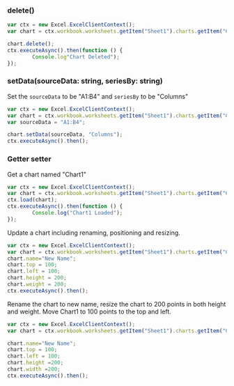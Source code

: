 
### delete()
```js
var ctx = new Excel.ExcelClientContext();
var chart = ctx.workbook.worksheets.getItem("Sheet1").charts.getItem("Chart1");	

chart.delete();
ctx.executeAsync().then(function () {
		Console.log"Chart Deleted");
});
```
### setData(sourceData: string, seriesBy: string)

Set the `sourceData` to be "A1:B4" and `seriesBy` to be "Columns"

```js
var ctx = new Excel.ExcelClientContext();
var chart = ctx.workbook.worksheets.getItem("Sheet1").charts.getItem("Chart1");	
var sourceData = "A1:B4";

chart.setData(sourceData, "Columns");
ctx.executeAsync().then();
```
### Getter setter

Get a chart named "Chart1"

```js
var ctx = new Excel.ExcelClientContext();
var chart = ctx.workbook.worksheets.getItem("Sheet1").charts.getItem("Chart1");	
ctx.load(chart);
ctx.executeAsync().then(function () {
		Console.log("Chart1 Loaded");
});
```

Update a chart including renaming, positioning and resizing.

```js
var ctx = new Excel.ExcelClientContext();
var chart = ctx.workbook.worksheets.getItem("Sheet1").charts.getItem("Chart1");	
chart.name="New Name";
chart.top = 100;
chart.left = 100;
chart.height = 200;
chart.weight = 200;
ctx.executeAsync().then();
```
Rename the chart to new name, resize the chart to 200 points in both height and weight. Move Chart1 to 100 points to the top and left. 

```js
var ctx = new Excel.ExcelClientContext();
var chart = ctx.workbook.worksheets.getItem("Sheet1").charts.getItem("Chart1");

chart.name="New Name";	
chart.top = 100;
chart.left = 100;
chart.height =200;
chart.width =200;
ctx.executeAsync().then();
```
